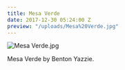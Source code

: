 ```yaml
---
title: Mesa Verde
date: 2017-12-30 05:24:00 Z
preview: "/uploads/Mesa%20Verde.jpg"
---
```


![Mesa Verde.jpg](/uploads/Mesa%20Verde.jpg)

Mesa Verde by Benton Yazzie.